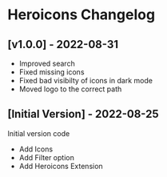 # Heroicons Changelog

## [v1.0.0] - 2022-08-31

- Improved search
- Fixed missing icons
- Fixed bad visibilty of icons in dark mode
- Moved logo to the correct path

## [Initial Version] - 2022-08-25

Initial version code

- Add Icons
- Add Filter option
- Add Heroicons Extension
